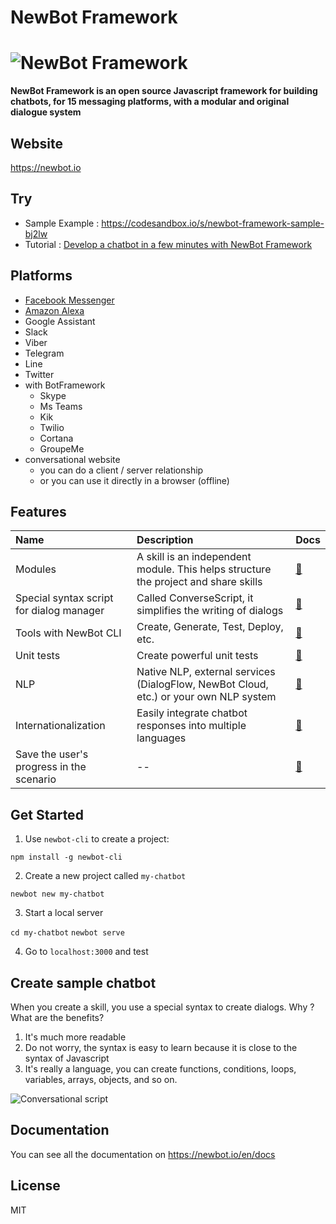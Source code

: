 # NewBot Framework

# ![NewBot Framework](https://newbot.io/images/logo-medium.png)

**NewBot Framework is an open source Javascript framework for building chatbots, for 15 messaging platforms, with a modular and original dialogue system**

## Website

https://newbot.io

## Try

- Sample Example : https://codesandbox.io/s/newbot-framework-sample-bj2lw
- Tutorial : [Develop a chatbot in a few minutes with NewBot Framework](https://tutorials.botsfloor.com/develop-a-chatbot-in-a-few-minutes-with-newbot-framework-4584c92b64cb)

## Platforms

- [Facebook Messenger](https://tutorials.botsfloor.com/create-facebook-messenger-bot-with-newbot-framework-584aa48870bd)
- [Amazon Alexa](https://tutorials.botsfloor.com/develop-an-alexa-skill-with-newbot-framework-bonus-add-units-tests-1e5a7f302e72)
- Google Assistant
- Slack
- Viber
- Telegram
- Line
- Twitter
- with BotFramework
    - Skype
    - Ms Teams
    - Kik
    - Twilio
    - Cortana
    - GroupeMe
- conversational website
    - you can do a client / server relationship
    - or you can use it directly in a browser (offline)

## Features

Name | Description | Docs
:--- | :--- | :---
Modules | A skill is an independent module. This helps structure the project and share skills | [📝](https://newbot.io/en/docs/essential/write-skill.html)
Special syntax script for dialog manager | Called ConverseScript, it simplifies the writing of dialogs | [📝](https://newbot.io/en/docs/essential/write-converse.html)
Tools with NewBot CLI | Create, Generate, Test, Deploy, etc. | [📝](https://newbot.io/en/docs/cli/cli.html)
Unit tests | Create powerful unit tests | [📝](https://newbot.io/en/docs/unit-tests/test.html)
NLP | Native NLP, external services (DialogFlow, NewBot Cloud, etc.) or your own NLP system | [📝](https://newbot.io/en/docs/nlp/native.html)
Internationalization | Easily integrate chatbot responses into multiple languages | [📝](https://newbot.io/en/docs/i18n/i18n.html)
Save the user's progress in the scenario | -- | [📝](https://newbot.io/en/docs/avanced/save.html)

## Get Started

1. Use `newbot-cli` to create a project:

`npm install -g newbot-cli`

2. Create a new project called `my-chatbot`

`newbot new my-chatbot`

3. Start a local server

`cd my-chatbot`
`newbot serve`

4. Go to `localhost:3000` and test

## Create sample chatbot

When you create a skill, you use a special syntax to create dialogs. Why ? What are the benefits?

1. It's much more readable
2. Do not worry, the syntax is easy to learn because it is close to the syntax of Javascript
3. It's really a language, you can create functions, conditions, loops, variables, arrays, objects, and so on.

![Conversational script](https://newbot.io/images/code/code_front.png)

## Documentation

You can see all the documentation on https://newbot.io/en/docs

## License

MIT